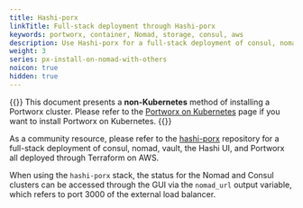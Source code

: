 ```yaml
---
title: Hashi-porx
linkTitle: Full-stack deployment through Hashi-porx
keywords: portworx, container, Nomad, storage, consul, aws
description: Use Hashi-porx for a full-stack deployment of consul, nomad, vault, the Hashi UI, and Portworx.
weight: 3
series: px-install-on-nomad-with-others
noicon: true
hidden: true
---
```


{{<info>}}
This document presents a **non-Kubernetes** method of installing a Portworx cluster. Please refer to the [Portworx on Kubernetes](/portworx-install-with-kubernetes/) page if you want to install Portworx  on Kubernetes.
{{</info>}}

As a community resource, please refer to the [hashi-porx](https://github.com/portworx/terraporx/tree/master/hashi-porx/aws) repository for a full-stack deployment of consul, nomad, vault, the Hashi UI, and Portworx all deployed through Terraform on AWS.

When using the `hashi-porx` stack, the status for the Nomad and Consul clusters can be accessed through the GUI via the `nomad_url` output variable, which refers to port 3000 of the external load balancer.
